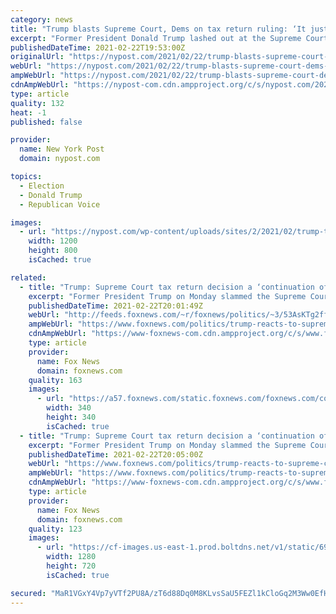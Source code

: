 ```yaml
---
category: news
title: "Trump blasts Supreme Court, Dems on tax return ruling: ‘It just never ends!’"
excerpt: "Former President Donald Trump lashed out at the Supreme Court on Monday after it declined to stop the release of his tax returns to the Manhattan district attorney."
publishedDateTime: 2021-02-22T19:53:00Z
originalUrl: "https://nypost.com/2021/02/22/trump-blasts-supreme-court-dems-on-tax-return-ruling/"
webUrl: "https://nypost.com/2021/02/22/trump-blasts-supreme-court-dems-on-tax-return-ruling/"
ampWebUrl: "https://nypost.com/2021/02/22/trump-blasts-supreme-court-dems-on-tax-return-ruling/amp/"
cdnAmpWebUrl: "https://nypost-com.cdn.ampproject.org/c/s/nypost.com/2021/02/22/trump-blasts-supreme-court-dems-on-tax-return-ruling/amp/"
type: article
quality: 132
heat: -1
published: false

provider:
  name: New York Post
  domain: nypost.com

topics:
  - Election
  - Donald Trump
  - Republican Voice

images:
  - url: "https://nypost.com/wp-content/uploads/sites/2/2021/02/trump-tax-returns-2.jpg?quality=90&strip=all&w=1200"
    width: 1200
    height: 800
    isCached: true

related:
  - title: "Trump: Supreme Court tax return decision a ‘continuation of the greatest political witch hunt’"
    excerpt: "Former President Trump on Monday slammed the Supreme Court for declining to halt the turnover of his tax records to a New York prosecutor, calling it “a continuation of the greatest political Witch Hunt in the history of our Country.”"
    publishedDateTime: 2021-02-22T20:01:49Z
    webUrl: "http://feeds.foxnews.com/~r/foxnews/politics/~3/53AsKTg2ffI/trump-reacts-to-supreme-court-tax-return-decision-claims-continuation-of-the-greatest-political-witch-hunt"
    ampWebUrl: "https://www.foxnews.com/politics/trump-reacts-to-supreme-court-tax-return-decision-claims-continuation-of-the-greatest-political-witch-hunt.amp"
    cdnAmpWebUrl: "https://www-foxnews-com.cdn.ampproject.org/c/s/www.foxnews.com/politics/trump-reacts-to-supreme-court-tax-return-decision-claims-continuation-of-the-greatest-political-witch-hunt.amp"
    type: article
    provider:
      name: Fox News
      domain: foxnews.com
    quality: 163
    images:
      - url: "https://a57.foxnews.com/static.foxnews.com/foxnews.com/content/uploads/2020/10/340/340/brooke-singman-headshot.jpg?ve=1&tl=1"
        width: 340
        height: 340
        isCached: true
  - title: "Trump: Supreme Court tax return decision a ‘continuation of the greatest political witch hunt’"
    excerpt: "Former President Trump on Monday slammed the Supreme Court for declining to halt the turnover of his tax records to a New York prosecutor, calling it “a continuation of the greatest political Witch Hunt in the history of our Country."
    publishedDateTime: 2021-02-22T20:05:00Z
    webUrl: "https://www.foxnews.com/politics/trump-reacts-to-supreme-court-tax-return-decision-claims-continuation-of-the-greatest-political-witch-hunt"
    ampWebUrl: "https://www.foxnews.com/politics/trump-reacts-to-supreme-court-tax-return-decision-claims-continuation-of-the-greatest-political-witch-hunt.amp"
    cdnAmpWebUrl: "https://www-foxnews-com.cdn.ampproject.org/c/s/www.foxnews.com/politics/trump-reacts-to-supreme-court-tax-return-decision-claims-continuation-of-the-greatest-political-witch-hunt.amp"
    type: article
    provider:
      name: Fox News
      domain: foxnews.com
    quality: 123
    images:
      - url: "https://cf-images.us-east-1.prod.boltdns.net/v1/static/694940094001/ae4c983b-8c4e-416f-ba98-56bc212031a0/40875f2f-d31c-4ef4-a372-16b5609e06f7/1280x720/match/image.jpg"
        width: 1280
        height: 720
        isCached: true

secured: "MaR1VGxY4Vp7yVTf2PU8A/zT6d88Dq0M8KLvsSaU5FEZl1kCloGq2M3Ww0EfHJgVVTp1i53vm81jvU1f8n82FEyEFNGIljaEn1A02vhY0v+j2cuCx7rr4jUqIWgOukmxBNVm3IJnpKE8WKlh/KbCm3obj8h9qKHa/qSEgTILgUeISDN6tEbGtVCqNMlBQLqmsESerhkb3xygpeyM0vpnh83wVr9FhdMcPjdjtWDZto4/7qd3o0nTPbKfteRgCNOVLs568bS0kqiyevy5KffdJdHj/Ff/QgU4YFyTjNd6VR2vHUzx/GWdTgBNNwlAks7osUg2g27idrvOXNAynKf8AKQRC2fLZ13XlzQ8+7eI7pw=;ujQWpT+IQrt/fPIB8uyWIA=="
---
```


